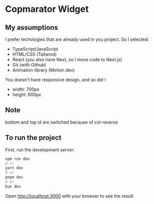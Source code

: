 # Copmarator Widget

## My assumptions

I prefer techologies that are already used in you project.
So I selected:

- TypeScript/JavaScript
- HTML/CSS (Tailwind)
- React (you also have Next, so I move code to Next.js)
- Git (with Github)
- Animation library (Motion.dev)

You doesn't have responsive design, and so did I

- width: 700px
- height: 600px

## Note

bottom and top id are switched because of col-reverse

## To run the project

First, run the development server:

```bash
npm run dev
# or
yarn dev
# or
pnpm dev
# or
bun dev
```

Open [http://localhost:3000](http://localhost:3000) with your browser to see the result.
